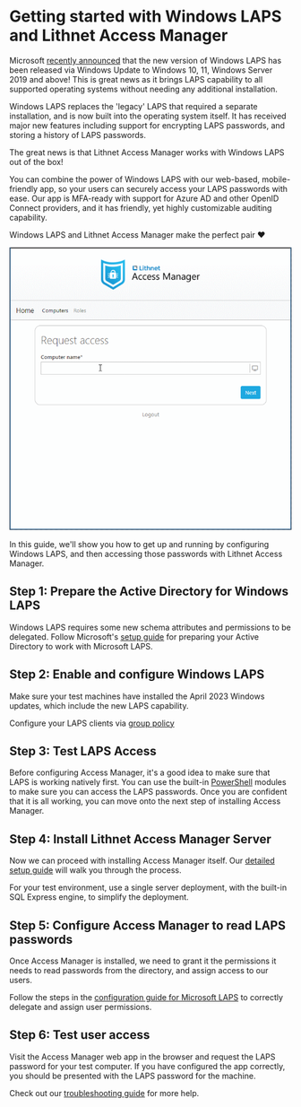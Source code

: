 # Getting started with Windows LAPS and Lithnet Access Manager

Microsoft [recently announced](https://techcommunity.microsoft.com/t5/windows-it-pro-blog/by-popular-demand-windows-laps-available-now/ba-p/3788747) that the new version of Windows LAPS has been released via Windows Update to Windows 10, 11, Windows Server 2019 and above! This is great news as it brings LAPS capability to all supported operating systems without needing any additional installation.

Windows LAPS replaces the 'legacy' LAPS that required a separate installation, and is now built into the operating system itself. It has received major new features including support for encrypting LAPS passwords, and storing a history of LAPS passwords.

The great news is that Lithnet Access Manager works with Windows LAPS out of the box! 

You can combine the power of Windows LAPS with our web-based, mobile-friendly app, so your users can securely access your LAPS passwords with ease. Our app is MFA-ready with support for Azure AD and other OpenID Connect providers, and it has friendly, yet highly customizable auditing capability.

Windows LAPS and Lithnet Access Manager make the perfect pair ❤

![](/.gitbook/assets/web-request-laps.gif)

In this guide, we'll show you how to get up and running by configuring Windows LAPS, and then accessing those passwords with Lithnet Access Manager. 

## Step 1: Prepare the Active Directory for Windows LAPS

Windows LAPS requires some new schema attributes and permissions to be delegated. Follow Microsoft's [setup guide](https://learn.microsoft.com/en-us/windows-server/identity/laps/laps-scenarios-windows-server-active-directory) for preparing your Active Directory to work with Microsoft LAPS. 

## Step 2: Enable and configure Windows LAPS
Make sure your test machines have installed the April 2023 Windows updates, which include the new LAPS capability.

Configure your LAPS clients via [group policy](https://learn.microsoft.com/en-us/windows-server/identity/laps/laps-management-policy-settings)

## Step 3: Test LAPS Access
Before configuring Access Manager, it's a good idea to make sure that LAPS is working natively first. You can use the built-in [PowerShell](https://learn.microsoft.com/en-us/windows-server/identity/laps/laps-scenarios-windows-server-active-directory#retrieve-a-password-from-windows-server-active-directory) modules to make sure you can access the LAPS passwords. Once you are confident that it is all working, you can move onto the next step of installing Access Manager.

## Step 4: Install Lithnet Access Manager Server
Now we can proceed with installing Access Manager itself. Our 
 [detailed setup guide](https://docs.lithnet.io/ams/installation/installing-the-access-manager-server/installing-the-access-manager-service) will walk you through the process.

For your test environment, use a single server deployment, with the built-in SQL Express engine, to simplify the deployment. 

## Step 5: Configure Access Manager to read LAPS passwords
Once Access Manager is installed, we need to grant it the permissions it needs to read passwords from the directory, and assign access to our users.

Follow the steps in the [configuration guide for Microsoft LAPS](https://docs.lithnet.io/ams/configuration/deploying-features/setting-up-microsoft-laps) to correctly delegate and assign user permissions.

## Step 6: Test user access
Visit the Access Manager web app in the browser and request the LAPS password for your test computer. If you have configured the app correctly, you should be presented with the LAPS password for the machine.

Check out our [troubleshooting guide](../troubleshooting.md) for more help. 